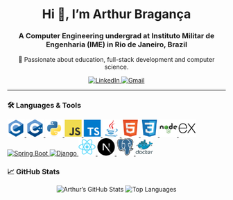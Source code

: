<!--
  README.md for Arthur Bragança’s GitHub profile
-->

<div align="center">
  <h1>Hi 👋, I’m Arthur Bragança</h1>
  <h3>A Computer Engineering undergrad at Instituto Militar de Engenharia (IME) in Rio de Janeiro, Brazil</h3>
  <p>
    🚀 Passionate about education, full-stack development and computer science.<br/>
  </p>
</div>

<!-- Social links -->
<p align="center">
  <a href="https://linkedin.com/in/arthurbraganca" target="_blank" rel="noreferrer">
    <img 
      src="https://img.shields.io/badge/-LinkedIn-0077B5?style=for-the-badge&logo=linkedin&logoColor=white" 
      alt="LinkedIn" />
  </a>
  <a href="mailto:arthurbraganca1@gmail.com" target="_blank" rel="noreferrer">
    <img
      src="https://img.shields.io/badge/-Gmail-D14836?style=for-the-badge&logo=gmail&logoColor=white"
      alt="Gmail" />
  </a>
</p>

---

### 🛠 Languages & Tools

<p align="left">
  <!-- C -->
  <a href="https://en.cppreference.com/w/c/language" target="_blank" rel="noreferrer">
    <img src="https://raw.githubusercontent.com/devicons/devicon/master/icons/c/c-original.svg" alt="C" width="40" height="40" />
  </a>
  <!-- C++ -->
  <a href="https://isocpp.org/" target="_blank" rel="noreferrer">
    <img src="https://raw.githubusercontent.com/devicons/devicon/master/icons/cplusplus/cplusplus-original.svg" alt="C++" width="40" height="40" />
  </a>
  <!-- Python -->
  <a href="https://www.python.org/" target="_blank" rel="noreferrer">
    <img src="https://raw.githubusercontent.com/devicons/devicon/master/icons/python/python-original.svg" alt="Python" width="40" height="40" />
  </a>
  <!-- JavaScript -->
  <a href="https://developer.mozilla.org/docs/Web/JavaScript" target="_blank" rel="noreferrer">
    <img src="https://raw.githubusercontent.com/devicons/devicon/master/icons/javascript/javascript-original.svg" alt="JavaScript" width="40" height="40" />
  </a>
  <!-- TypeScript -->
  <a href="https://www.typescriptlang.org/" target="_blank" rel="noreferrer">
    <img src="https://raw.githubusercontent.com/devicons/devicon/master/icons/typescript/typescript-original.svg" alt="TypeScript" width="40" height="40" />
  </a>
  <!-- Java -->
  <a href="https://www.java.com/" target="_blank" rel="noreferrer">
    <img src="https://raw.githubusercontent.com/devicons/devicon/master/icons/java/java-original.svg" alt="Java" width="40" height="40" />
  </a>
  <!-- HTML5 -->
  <a href="https://developer.mozilla.org/docs/Web/HTML" target="_blank" rel="noreferrer">
    <img src="https://raw.githubusercontent.com/devicons/devicon/master/icons/html5/html5-original.svg" alt="HTML5" width="40" height="40" />
  </a>
  <!-- CSS3 -->
  <a href="https://developer.mozilla.org/docs/Web/CSS" target="_blank" rel="noreferrer">
    <img src="https://raw.githubusercontent.com/devicons/devicon/master/icons/css3/css3-original.svg" alt="CSS3" width="40" height="40" />
  </a>
  <!-- Node.js -->
  <a href="https://nodejs.org/" target="_blank" rel="noreferrer">
    <img src="https://raw.githubusercontent.com/devicons/devicon/master/icons/nodejs/nodejs-original-wordmark.svg" alt="Node.js" width="40" height="40" />
  </a>
  <!-- Express -->
  <a href="https://expressjs.com/" target="_blank" rel="noreferrer">
    <img src="https://raw.githubusercontent.com/devicons/devicon/master/icons/express/express-original.svg" alt="Express" width="40" height="40" />
  </a>

  <!-- Spring Boot -->
  <a href="https://spring.io/projects/spring-boot" target="_blank" rel="noreferrer">
    <img src="https://www.vectorlogo.zone/logos/springio/springio-icon.svg" alt="Spring Boot" width="40" height="40" />
  </a>
  <!-- Django -->
  <a href="https://www.djangoproject.com/" target="_blank" rel="noreferrer">
    <img src="https://cdn.worldvectorlogo.com/logos/django.svg" alt="Django" width="40" height="40" />
  </a>
  <!-- React -->
  <a href="https://reactjs.org/" target="_blank" rel="noreferrer">
    <img src="https://raw.githubusercontent.com/devicons/devicon/master/icons/react/react-original.svg" alt="React" width="40" height="40" />
  </a>
  <!-- Next.js -->
  <a href="https://nextjs.org/" target="_blank" rel="noreferrer">
    <img src="https://raw.githubusercontent.com/devicons/devicon/master/icons/nextjs/nextjs-original.svg" alt="Next.js" width="40" height="40" />
  </a>
  <!-- PostgreSQL -->
  <a href="https://www.postgresql.org/" target="_blank" rel="noreferrer">
    <img src="https://raw.githubusercontent.com/devicons/devicon/master/icons/postgresql/postgresql-original.svg" alt="PostgreSQL" width="40" height="40" />
  </a>
  <!-- Docker -->
  <a href="https://www.docker.com/" target="_blank" rel="noreferrer">
    <img src="https://raw.githubusercontent.com/devicons/devicon/master/icons/docker/docker-original-wordmark.svg" alt="Docker" width="40" height="40" />
  </a>
</p>

### 📈 GitHub Stats

<div align="center">
  <img alt="Arthur’s GitHub Stats" src="https://github-readme-stats.vercel.app/api?username=Braganca1&theme=dark&show_icons=true&count_private=true&hide=contribs,issues&line_height=31" />
  <img alt="Top Languages"     src="https://github-readme-stats.vercel.app/api/top-langs/?username=Braganca1&theme=dark&layout=compact&line_height=31" />
</div>
